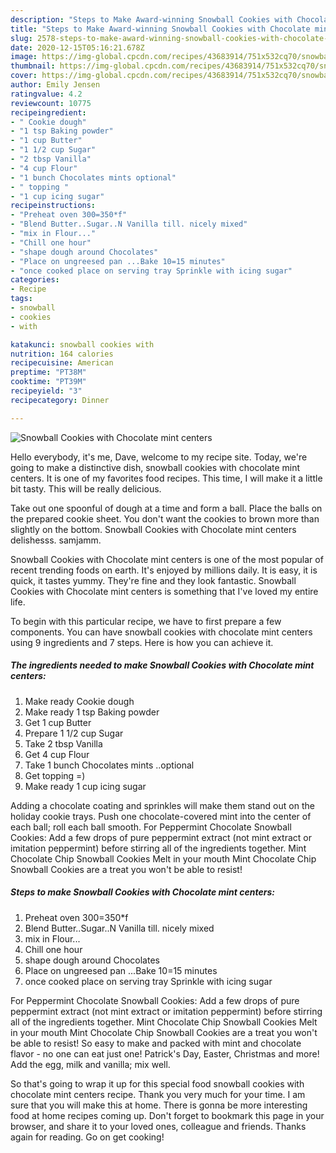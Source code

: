 ```yaml
---
description: "Steps to Make Award-winning Snowball Cookies with Chocolate mint centers"
title: "Steps to Make Award-winning Snowball Cookies with Chocolate mint centers"
slug: 2578-steps-to-make-award-winning-snowball-cookies-with-chocolate-mint-centers
date: 2020-12-15T05:16:21.678Z
image: https://img-global.cpcdn.com/recipes/43683914/751x532cq70/snowball-cookies-with-chocolate-mint-centers-recipe-main-photo.jpg
thumbnail: https://img-global.cpcdn.com/recipes/43683914/751x532cq70/snowball-cookies-with-chocolate-mint-centers-recipe-main-photo.jpg
cover: https://img-global.cpcdn.com/recipes/43683914/751x532cq70/snowball-cookies-with-chocolate-mint-centers-recipe-main-photo.jpg
author: Emily Jensen
ratingvalue: 4.2
reviewcount: 10775
recipeingredient:
- " Cookie dough"
- "1 tsp Baking powder"
- "1 cup Butter"
- "1 1/2 cup Sugar"
- "2 tbsp Vanilla"
- "4 cup Flour"
- "1 bunch Chocolates mints optional"
- " topping "
- "1 cup icing sugar"
recipeinstructions:
- "Preheat oven 300=350*f"
- "Blend Butter..Sugar..N Vanilla till. nicely mixed"
- "mix in Flour..."
- "Chill one hour"
- "shape dough around Chocolates"
- "Place on ungreesed pan ...Bake 10=15 minutes"
- "once cooked place on serving tray Sprinkle with icing sugar"
categories:
- Recipe
tags:
- snowball
- cookies
- with

katakunci: snowball cookies with 
nutrition: 164 calories
recipecuisine: American
preptime: "PT38M"
cooktime: "PT39M"
recipeyield: "3"
recipecategory: Dinner

---
```



![Snowball Cookies with Chocolate mint centers](https://img-global.cpcdn.com/recipes/43683914/751x532cq70/snowball-cookies-with-chocolate-mint-centers-recipe-main-photo.jpg)

Hello everybody, it's me, Dave, welcome to my recipe site. Today, we're going to make a distinctive dish, snowball cookies with chocolate mint centers. It is one of my favorites food recipes. This time, I will make it a little bit tasty. This will be really delicious.

Take out one spoonful of dough at a time and form a ball. Place the balls on the prepared cookie sheet. You don&#39;t want the cookies to brown more than slightly on the bottom. Snowball Cookies with Chocolate mint centers delishesss. samjamm.

Snowball Cookies with Chocolate mint centers is one of the most popular of recent trending foods on earth. It's enjoyed by millions daily. It is easy, it is quick, it tastes yummy. They're fine and they look fantastic. Snowball Cookies with Chocolate mint centers is something that I've loved my entire life.


To begin with this particular recipe, we have to first prepare a few components. You can have snowball cookies with chocolate mint centers using 9 ingredients and 7 steps. Here is how you can achieve it.

<!--inarticleads1-->

##### The ingredients needed to make Snowball Cookies with Chocolate mint centers:

1. Make ready  Cookie dough
1. Make ready 1 tsp Baking powder
1. Get 1 cup Butter
1. Prepare 1 1/2 cup Sugar
1. Take 2 tbsp Vanilla
1. Get 4 cup Flour
1. Take 1 bunch Chocolates mints ..optional
1. Get  topping =)
1. Make ready 1 cup icing sugar


Adding a chocolate coating and sprinkles will make them stand out on the holiday cookie trays. Push one chocolate-covered mint into the center of each ball; roll each ball smooth. For Peppermint Chocolate Snowball Cookies: Add a few drops of pure peppermint extract (not mint extract or imitation peppermint) before stirring all of the ingredients together. Mint Chocolate Chip Snowball Cookies Melt in your mouth Mint Chocolate Chip Snowball Cookies are a treat you won&#39;t be able to resist! 

<!--inarticleads2-->

##### Steps to make Snowball Cookies with Chocolate mint centers:

1. Preheat oven 300=350*f
1. Blend Butter..Sugar..N Vanilla till. nicely mixed
1. mix in Flour...
1. Chill one hour
1. shape dough around Chocolates
1. Place on ungreesed pan ...Bake 10=15 minutes
1. once cooked place on serving tray Sprinkle with icing sugar


For Peppermint Chocolate Snowball Cookies: Add a few drops of pure peppermint extract (not mint extract or imitation peppermint) before stirring all of the ingredients together. Mint Chocolate Chip Snowball Cookies Melt in your mouth Mint Chocolate Chip Snowball Cookies are a treat you won&#39;t be able to resist! So easy to make and packed with mint and chocolate flavor - no one can eat just one! Patrick&#39;s Day, Easter, Christmas and more! Add the egg, milk and vanilla; mix well. 

So that's going to wrap it up for this special food snowball cookies with chocolate mint centers recipe. Thank you very much for your time. I am sure that you will make this at home. There is gonna be more interesting food at home recipes coming up. Don't forget to bookmark this page in your browser, and share it to your loved ones, colleague and friends. Thanks again for reading. Go on get cooking!
